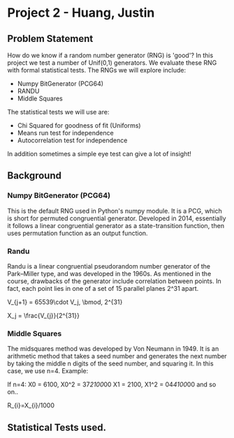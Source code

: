 # Project 2 - Huang, Justin

## Problem Statement
How do we know if a random number generator (RNG) is 'good'? In this project we test a number of Unif(0,1) generators. We evaluate these RNG with formal statistical tests. The RNGs we will explore include:

* Numpy BitGenerator (PCG64)
* RANDU
* Middle Squares

The statistical tests we will use are:

* Chi Squared for goodness of fit (Uniforms)
* Means run test for independence
* Autocorrelation test for independence

In addition sometimes a simple eye test can give a lot of insight! 

## Background

### Numpy BitGenerator (PCG64)
This is the default RNG used in Python's numpy module. It is a PCG, which is short for permuted congruential generator. Developed in 2014, essentially it follows a linear congruential generator as a state-transition function, then uses permutation function as an output function.

### Randu
Randu is a linear congruential pseudorandom number generator of the Park–Miller type, and was developed in the 1960s. As mentioned in the course, drawbacks of the generator include correlation between points. In fact, each point lies in one of a set of 15 parallel planes 2^31 apart.

V_{j+1} = 65539\cdot V_j\, \bmod\, 2^{31}

X_j = \frac{V_{j}}{2^{31}}

### Middle Squares
The midsquares method was developed by Von Neumann in 1949. It is an arithmetic method that takes a seed number and generates the next number by taking the middle n digits of the seed number, and squaring it. In this case, we use n=4. Example:

If n=4:
X0 = 6100, X0^2 = 37*2100*00
X1 = 2100, X1^2 = 04*4100*00
and so on..

R_{i}=X_{i}/1000

## Statistical Tests used.
